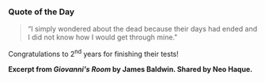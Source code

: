 ### Quote of the Day

> “I simply wondered about the dead because their days had ended and I did not know how I would get through mine."

Congratulations to 2<sup>nd</sup> years for finishing their tests!

**Excerpt from *Giovanni's Room* by James Baldwin. Shared by Neo Haque.**
